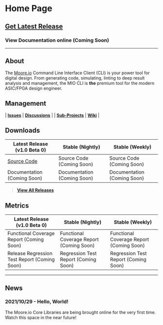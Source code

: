 # Home Page

## [Get Latest Release](https://mooreio.com/packages/mio_cli.tgz)
### View Documentation online (Coming Soon)

----------------

## About
The [Moore.io](https://www.mooreio.com) Command Line Interface Client (CLI) is your power tool for digital design.
From generating code, simulating, linting to deep result analysis and management, the MIO CLI is **the** premium tool for the modern ASIC/FPGA design engineer.


## Management

| **[Issues](https://github.com/Datum-Technology-Corporation/mio_platform_client_cli_mvp/issues)** | **[Discussions](https://github.com/Datum-Technology-Corporation/mio_platform_client_cli_mvp/discussions)** |
| **[Sub-Projects](https://github.com/Datum-Technology-Corporation/mio_platform_client_cli_mvp/projects)** | **[Wiki](https://github.com/Datum-Technology-Corporation/mio_platform_client_cli_mvp/wiki)** |


## Downloads

| Latest Release (v1.0 Beta 0) | Stable (Nightly) | Stable (Weekly) |
| --------------------- | ---------------- | --------------- |
| [Source Code](https://mooreio.com/packages/mio_cli.tgz) | Source Code (Coming Soon) | Source Code (Coming Soon) |
| Documentation (Coming Soon) | Documentation (Coming Soon) | Documentation (Coming Soon) |

> **[View All Releases](releases.md)**


## Metrics

| Latest Release (v1.0 Beta 0) | Stable (Nightly) | Stable (Weekly) |
| --------------------- | ---------------- | --------------- |
| Functional Coverage Report (Coming Soon) | Functional Coverage Report (Coming Soon) | Functional Coverage Report (Coming Soon) |
| Release Regression Test Report (Coming Soon) | Regression Test Report (Coming Soon) | Regression Test Report (Coming Soon) |


----------------


## News
### 2021/10/29 - Hello, World!
The Moore.io Core Libraries are being brought online for the very first time. Watch this space in the near future!
